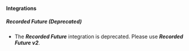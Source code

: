 
#### Integrations
##### Recorded Future (Deprecated)
- The ***Recorded Future*** integration is deprecated. Please use ***Recorded Future v2***.